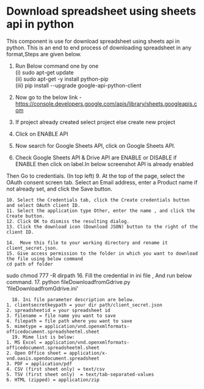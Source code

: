 
# Download spreadsheet using sheets api in python

This component is use for download spreadsheet using sheets api in python. This is an end to end process of downloading spreadsheet in any format,Steps are given below. 

	
1. Run Below command one by one <br />
	(i)   sudo apt-get update <br />
    	(ii)  sudo apt-get -y install python-pip <br />
     	(iii) pip install --upgrade google-api-python-client
	
2. Now go to the below link - <br />
	https://console.developers.google.com/apis/library/sheets.googleapis.com <br />
	
3.  If project already created select project else create new project
4.  Click on ENABLE API
5.  Now search for Google Sheets API, click on Google Sheets API.
6.  Check Google Sheets API & Drive API are ENABLE or DISABLE if ENABLE then click on label.In below    screenshot API is already enabled
      
Then Go to credentials. (In top left)
    9.  At the top of the page, select the OAuth consent screen tab. Select an Email address, enter a Product name if not already set, and click the Save button.  

    10. Select the Credentials tab, click the Create credentials button and select OAuth client ID.
    11. Select the application type Other, enter the name , and click the Create button.
    12. Click OK to dismiss the resulting dialog. 
    13. Click the download icon (Download JSON) button to the right of the client ID.
	
    14.  Move this file to your working directory and rename it client_secret.json.
    15. Give access permission to the folder in which you want to download the file using below command
	cd path of folder 
sudo chmod 777 -R dirpath
    16.  Fill the credential in ini file , And run below command.
    17.  python fileDownloadfromGdrive.py 'fileDownloadfromGdrive.ini'

      18. Ini file parameter description are below.
    1. clientsecretkeypath = your dir path/client_secret.json
    2. spreadsheetid = your spreadsheet id
    3. filename = file name you want to save
    4. filepath = file path where you want to save
    5. mimetype = application/vnd.openxmlformats-officedocument.spreadsheetml.sheet
      19. Mime list is below:		
    1. MS Excel = application/vnd.openxmlformats-officedocument.spreadsheetml.sheet 
    2. Open Office sheet = application/x-vnd.oasis.opendocument.spreadsheet 
    3. PDF = application/pdf 
    4. CSV (first sheet only) = text/csv 
    5. TSV (first sheet only)  = text/tab-separated-values 
    6. HTML (zipped) = application/zip
